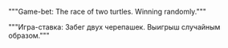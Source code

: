 """Game-bet: The race of two turtles. Winning randomly."""

"""Игра-ставка: Забег двух черепашек. Выигрыш случайным образом."""
